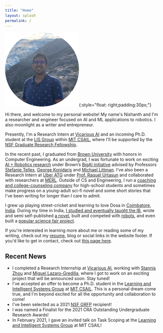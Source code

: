 ```yaml
---
title: "Home"
layout: splash
permalink: /
---
```



![Me](/images/me_circle.png){:style="float: right;padding:30px;"}

Hi there, and welcome to my personal website! My name's Nishanth and I'm a researcher and engineer focused on AI and ML applications to robotics. I also moonlight as a writer and entrepreneur.

Presently, I'm a Research Intern at [Vicarious AI](https://www.vicarious.com/) and an incoming Ph.D. student at the [LIS Group](https://lis.csail.mit.edu/) within [MIT CSAIL](https://www.csail.mit.edu/), where I'll be supported by the [NSF Graduate Research Fellowship](https://engineering.brown.edu/news/2021-03-29/nsf-graduate-research-award).

In the recent past, I graduated from [Brown University](https://www.brown.edu/) with honors in Computer Engineering. As an undergrad, I was fortunate to work on exciting [AI + Robotics research](https://nishanthjkumar.com/research/) under Brown’s [BigAI initiative](http://bigai.cs.brown.edu/) advised by Professors [Stefanie Tellex](https://cs.brown.edu/people/stellex/), [George Konidaris](http://cs.brown.edu/people/gdk/) and [Michael Littman](http://cs.brown.edu/~mlittman/). I've also been a Research Intern at [Uber ATG](https://www.uber.com/ca/en/atg/research-and-development/) under [Prof. Raquel Urtasun](http://www.cs.toronto.edu/~urtasun/) and collaborated with researchers at [MERL](https://www.merl.com/research/). Outside of CS and Engineering, I run a [coaching and college-counseling company](https://www.paragon.school/) for high-school students and sometimes make progress on a young-adult sci-fi novel and some short stories that I've been writing for longer than I care to admit.

I grew up playing street-cricket and learning to love Dosa in [Coimbatore, India](https://www.google.com/maps/place/Coimbatore,+Tamil+Nadu,+India/@11.0116773,76.8268011,11z/data=!3m1!4b1!4m5!3m4!1s0x3ba859af2f971cb5:0x2fc1c81e183ed282!8m2!3d11.0168445!4d76.9558321). During my time in India, [I studied and eventually taught the IB](http://tipskovai.com/news-events/maths-geek-nishanth-kumar/), wrote and semi self-published [a novel](https://books.google.com/books/about/The_Book_of_the_Heavens.html?id=U_AKZPObpxsC), built and competed with [robots](https://www.thehindu.com/news/cities/Coimbatore/coimbatore-students-bag-award-in-robotics-contest/article7258141.ece), and even built a [popular science fair project](https://www.youtube.com/watch?v=QvA7EftdSak).

If you're interested in learning more about me or reading some of my writing, check out my [resume](/misc_files/Nishanth_Resume.pdf), blog or social links in the website footer. If you'd like to get in contact, check out [this page here](/contact-me/).

## Recent News
* I completed a Research Internship at [Vicarious AI](https://www.vicarious.com/), working with [Stannis Zhou](https://stanniszhou.github.io/) and [Miguel Lazaro-Gredilla](https://www.linkedin.com/in/miguel-l%C3%A1zaro-gredilla-133759a), where I got to work on an exciting project that will be announced soon. Stay tuned!
* I've accepted an offer to become a Ph.D. student in the [Learning and Intelligent Systems Group](https://lis.csail.mit.edu/) at [MIT CSAIL](https://www.csail.mit.edu/). This is a personal dream come true, and I'm beyond excited for all the opportunity and collaboration to come!
* I've been selected as a 2021 [NSF GRFP](https://engineering.brown.edu/news/2021-03-29/nsf-graduate-research-award) recipient!
* I was named a Finalist for the 2021 CRA Outstanding Undergraduate Research Awards!
* In February 2021, I gave an invited talk on Task Scoping at the [Learning and Intelligent Systems Group](https://lis.csail.mit.edu/) at MIT CSAIL!
